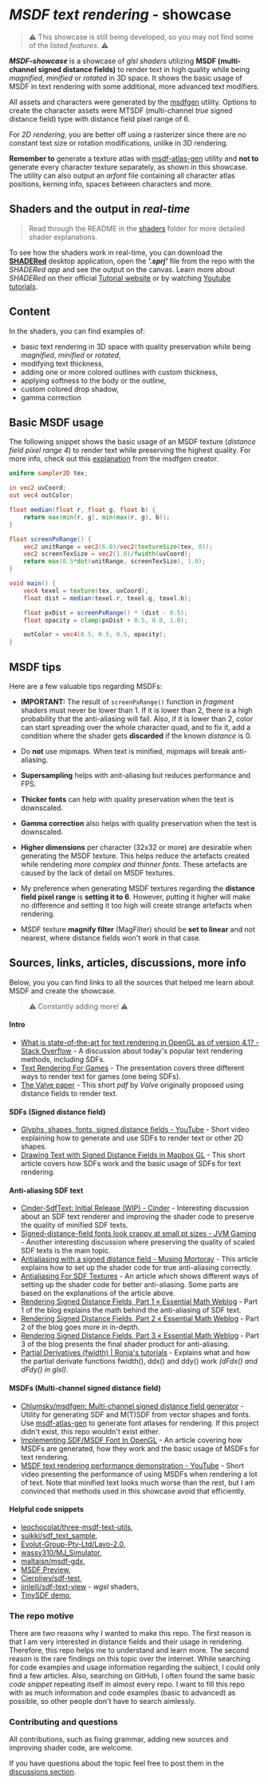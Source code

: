 # *MSDF text rendering* - showcase

> ⚠️ This showcase is still being developed, so you may not find some of the listed *features*. ⚠️

***MSDF-showcase*** is a showcase of *glsl shaders* utilizing **MSDF (multi-channel signed distance fields)** to render text in high quality while being *magnified*, *minified* or *rotated* in 3D space. It shows the basic usage of MSDF in text rendering with some additional, more advanced text modifiers.

All assets and characters were generated by the [msdfgen](https://github.com/Chlumsky/msdfgen) utility. Options to create the character assets were MTSDF (multi-channel *true* signed distance field) type with distance field pixel range of 6.

For *2D rendering*, you are better off using a rasterizer since there are no constant text size or rotation modifications, unlike in 3D rendering.

**Remember to** generate a texture atlas with [msdf-atlas-gen](https://github.com/Chlumsky/msdf-atlas-gen) utility and **not to** generate every character texture separately, as shown in this showcase. The utility can also output an *arfont* file containing all character atlas positions, kerning info, spaces between characters and more.

## Shaders and the output in *real-time*

> Read through the README in the [shaders](./shaders) folder for more detailed shader explanations.

To see how the shaders work in real-time, you can download the [**SHADERed**](https://github.com/dfranx/SHADERed/releases) desktop application, open the ***'.sprj'*** file from the repo with the *SHADERed app* and see the output on the canvas. Learn more about *SHADERed* on their official [Tutorial website](https://shadered.org/docs/tutorials.html) or by watching [Youtube tutorials](https://www.youtube.com/playlist?list=PLK0EO-cKorzRAEfwHoJFiIldiyiyDR3-2).

## Content

In the shaders, you can find examples of:

- basic text rendering in 3D space with quality preservation while being *magnified*, *minified* or *rotated*,
- modifying text thickness,
- adding one or more colored outlines with custom thickness,
- applying softness to the body or the outline,
- custom colored drop shadow,
- gamma correction

## Basic MSDF usage

The following snippet shows the basic usage of an MSDF texture (*distance field pixel range 4*) to render text while preserving the highest quality. For more info, check out this [explanation](https://github.com/Chlumsky/msdfgen#using-a-multi-channel-distance-field) from the msdfgen creator.

```glsl
uniform sampler2D tex;

in vec2 uvCoord;
out vec4 outColor;

float median(float r, float g, float b) {
    return max(min(r, g), min(max(r, g), b));
}

float screenPxRange() {
    vec2 unitRange = vec2(6.0)/vec2(textureSize(tex, 0));
    vec2 screenTexSize = vec2(1.0)/fwidth(uvCoord);
    return max(0.5*dot(unitRange, screenTexSize), 1.0);
}

void main() {
    vec4 texel = texture(tex, uvCoord);
    float dist = median(texel.r, texel.g, texel.b);

    float pxDist = screenPxRange() * (dist - 0.5);
    float opacity = clamp(pxDist + 0.5, 0.0, 1.0);

    outColor = vec4(0.5, 0.5, 0.5, opacity);
}
```

## MSDF tips

Here are a few valuable tips regarding MSDFs:

- **IMPORTANT:** The result of `screenPxRange()` function in *fragment* shaders must never be lower than 1. If it is lower than 2, there is a high probability that the anti-aliasing will fail. Also, if it is lower than 2, color can start spreading over the whole character quad, and to fix it, add a condition where the shader gets **discarded** if the known *distance* is 0.

- Do **not** use mipmaps. When text is minified, mipmaps will break anti-aliasing.

- **Supersampling** helps with anit-aliasing but reduces performance and FPS.

- **Thicker fonts** can help with quality preservation when the text is downscaled.

- **Gamma correction** also helps with quality preservation when the text is downscaled. 

- **Higher dimensions** per character (32x32 or more) are desirable when generating the MSDF texture. This helps reduce the artefacts created while rendering *more complex and thinner fonts*. These artefacts are caused by the lack of detail on MSDF textures.

- My preference when generating MSDF textures regarding the **distance field pixel range** is **setting it to 6**. However, putting it higher will make no difference and setting it too high will create strange artefacts when rendering.

- MSDF texture **magnify filter** (MagFilter) should be **set to linear** and not nearest, where distance fields won't work in that case.

## Sources, links, articles, discussions, more info

Below, you you can find links to all the sources that helped me learn about MSDF and create the showcase.

> ⚠️ Constantly adding more! ⚠️

#### Intro

- [What is state-of-the-art for text rendering in OpenGL as of version 4.1? - Stack Overflow](https://stackoverflow.com/questions/5262951/what-is-state-of-the-art-for-text-rendering-in-opengl-as-of-version-4-1) - A discussion about today's popular text rendering methods, including SDFs.
- [Text Rendering For Games](https://docs.google.com/presentation/d/1NCYNyR726F6j7vxwxFw0w0t8c6DUbiEMaxwMBbdP__0/edit#slide=id.g43674374e_046) - The presentation covers three different ways to render text for games (one being SDFs).
- [The Valve paper](https://steamcdn-a.akamaihd.net/apps/valve/2007/SIGGRAPH2007_AlphaTestedMagnification.pdf) - This short *pdf*  by *Valve* originally proposed using distance fields to render text.

#### SDFs (Signed distance field)

- [Glyphs, shapes, fonts, signed distance fields - YouTube](https://www.youtube.com/watch?v=1b5hIMqz_wM) - Short video explaining how to generate and use SDFs to render text or other 2D shapes.
- [Drawing Text with Signed Distance Fields in Mapbox GL](https://blog.mapbox.com/drawing-text-with-signed-distance-fields-in-mapbox-gl-b0933af6f817) - This short article covers how SDFs work and the basic usage of SDFs for text rendering.

#### Anti-aliasing SDF text

- [Cinder-SdfText: Initial Release (WIP) - Cinder](https://discourse.libcinder.org/t/cinder-sdftext-initial-release-wip) - Interesting discussion about an SDF text renderer and improving the shader code to preserve the quality of minified SDF texts.
- [Signed-distance-field fonts look crappy at small pt sizes - JVM Gaming](https://jvm-gaming.org/t/solved-signed-distance-field-fonts-look-crappy-at-small-pt-sizes/49617) - Another interesting discussion where preserving the quality of scaled SDF texts is the main topic.
- [Antialiasing with a signed distance field - Musing Mortoray](https://mortoray.com/antialiasing-with-a-signed-distance-field/) - This article explains how to set up the shader code for true anti-aliasing correctly.
- [Antialiasing For SDF Textures](https://drewcassidy.me/2020/06/26/sdf-antialiasing/) - An article which shows different ways of setting up the shader code for better anti-aliasing. Some parts are based on the explanations of the article above.
- [Rendering Signed Distance Fields, Part 1 « Essential Math Weblog](http://www.essentialmath.com/blog/?p=111) - Part 1 of the blog explains the math behind the anti-aliasing of SDF text.
- [Rendering Signed Distance Fields, Part 2 « Essential Math Weblog](http://www.essentialmath.com/blog/?p=128) - Part 2 of the blog goes more in in-depth.
- [Rendering Signed Distance Fields, Part 3 « Essential Math Weblog](https://www.essentialmath.com/blog/?p=151) - Part 3 of the blog presents the final shader product for anti-aliasing.
- [Partial Derivatives (fwidth) | Ronja's tutorials](https://www.ronja-tutorials.com/post/046-fwidth/) - Explains what and how the partial derivate functions fwidth(), ddx() and ddy() work *(dFdx() and dFdy() in glsl)*.

#### MSDFs (Multi-channel signed distance field)

- [Chlumsky/msdfgen: Multi-channel signed distance field generator](https://github.com/Chlumsky/msdfgen) - Utility for generating SDF and M(T)SDF from vector shapes and fonts. Use [msdf-atlas-gen](https://github.com/Chlumsky/msdf-atlas-gen) to generate font atlases for rendering. If this project didn't exist, this repo wouldn't exist either.
- [Implementing SDF/MSDF Font In OpenGL](https://medium.com/@calebfaith/implementing-msdf-font-in-opengl-ea09a9ab7e00) - An article covering how MSDFs are generated, how they work and the basic usage of MSDFs for text rendering.
- [MSDF text rendering performance demonstration - YouTube](https://www.youtube.com/watch?v=r-2z-ccuZKE) - Short video presenting the performance of using MSDFs when rendering a lot of text. Note that minified text looks much worse than the rest, but I am convinced that methods used in this showcase avoid that efficiently.

#### Helpful code snippets

- [leochocolat/three-msdf-text-utils](https://github.com/leochocolat/three-msdf-text-utils/tree/main/src/MSDFTextMaterial/shaders),
- [suikki/sdf_text_sample](https://github.com/suikki/sdf_text_sample/tree/master/assets/shaders),
- [Evolut-Group-Pty-Ltd/Lavo-2.0](https://github.com/Evolut-Group-Pty-Ltd/Lavo-2.0/blob/main/src/scene/components/Text/frag.glsl),
- [wassy310/MJ_Simulator](https://github.com/wassy310/MJ_Simulator/blob/master/MJ_simulator/App/engine/shader/glsl/msdffont_outlineshadow.frag),
- [maltaisn/msdf-gdx](https://github.com/maltaisn/msdf-gdx/blob/master/lib/src/main/resources/font.frag),
- [MSDF Preview](https://gist.github.com/Chlumsky/263c960ae0a7df59afc2da4051eb0553),
- [Cierpliwy/sdf-test](https://github.com/Cierpliwy/sdf-test),
- [jinleili/sdf-text-view](https://github.com/jinleili/sdf-text-view/tree/master/shader-wgsl) - *wgsl* shaders,
- [TinySDF demo](https://mapbox.github.io/tiny-sdf/),

### The repo motive

There are two reasons why I wanted to make this repo. The first reason is that I am very interested in distance fields and their usage in rendering. Therefore, this repo helps me to understand and learn more. The second reason is the rare findings on this topic over the internet. While searching for code examples and usage information regarding the subject, I could only find a few articles. Also, searching on GitHub, I often found the same basic *code snippet* repeating itself in almost every repo. I want to fill this repo with as much information and code examples (basic to advanced) as possible, so other people don't have to search aimlessly.

### Contributing and questions

All contributions, such as fixing grammar, adding new sources and improving shader code, are welcome.

If you have questions about the topic feel free to post them in the [discussions section](https://github.com/Blatko1/MSDF-showcase/discussions).
